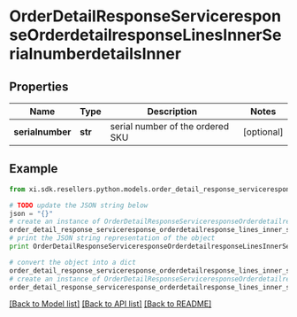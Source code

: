# OrderDetailResponseServiceresponseOrderdetailresponseLinesInnerSerialnumberdetailsInner


## Properties

Name | Type | Description | Notes
------------ | ------------- | ------------- | -------------
**serialnumber** | **str** | serial number of the ordered SKU | [optional] 

## Example

```python
from xi.sdk.resellers.python.models.order_detail_response_serviceresponse_orderdetailresponse_lines_inner_serialnumberdetails_inner import OrderDetailResponseServiceresponseOrderdetailresponseLinesInnerSerialnumberdetailsInner

# TODO update the JSON string below
json = "{}"
# create an instance of OrderDetailResponseServiceresponseOrderdetailresponseLinesInnerSerialnumberdetailsInner from a JSON string
order_detail_response_serviceresponse_orderdetailresponse_lines_inner_serialnumberdetails_inner_instance = OrderDetailResponseServiceresponseOrderdetailresponseLinesInnerSerialnumberdetailsInner.from_json(json)
# print the JSON string representation of the object
print OrderDetailResponseServiceresponseOrderdetailresponseLinesInnerSerialnumberdetailsInner.to_json()

# convert the object into a dict
order_detail_response_serviceresponse_orderdetailresponse_lines_inner_serialnumberdetails_inner_dict = order_detail_response_serviceresponse_orderdetailresponse_lines_inner_serialnumberdetails_inner_instance.to_dict()
# create an instance of OrderDetailResponseServiceresponseOrderdetailresponseLinesInnerSerialnumberdetailsInner from a dict
order_detail_response_serviceresponse_orderdetailresponse_lines_inner_serialnumberdetails_inner_form_dict = order_detail_response_serviceresponse_orderdetailresponse_lines_inner_serialnumberdetails_inner.from_dict(order_detail_response_serviceresponse_orderdetailresponse_lines_inner_serialnumberdetails_inner_dict)
```
[[Back to Model list]](../README.md#documentation-for-models) [[Back to API list]](../README.md#documentation-for-api-endpoints) [[Back to README]](../README.md)


